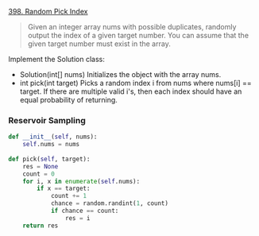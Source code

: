 [398. Random Pick Index](https://leetcode.com/problems/random-pick-index)

> Given an integer array nums with possible duplicates, randomly output the index of a given target number. You can assume that the given target number must exist in the array.

Implement the Solution class:

- Solution(int[] nums) Initializes the object with the array nums.
- int pick(int target) Picks a random index i from nums where nums[i] == target. If there are multiple valid i's, then each index should have an equal probability of returning.

### Reservoir Sampling

```python
def __init__(self, nums): 
    self.nums = nums 
     
def pick(self, target): 
    res = None 
    count = 0 
    for i, x in enumerate(self.nums): 
        if x == target: 
            count += 1 
            chance = random.randint(1, count) 
            if chance == count: 
                res = i 
    return res
```
